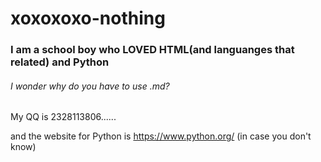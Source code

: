 # xoxoxoxo-nothing
### I am a school boy who LOVED HTML(and languanges that related) and Python

###### I wonder why do you have to use .md?

My QQ is 2328113806......

and the website for Python is https://www.python.org/ (in case you don't know)
